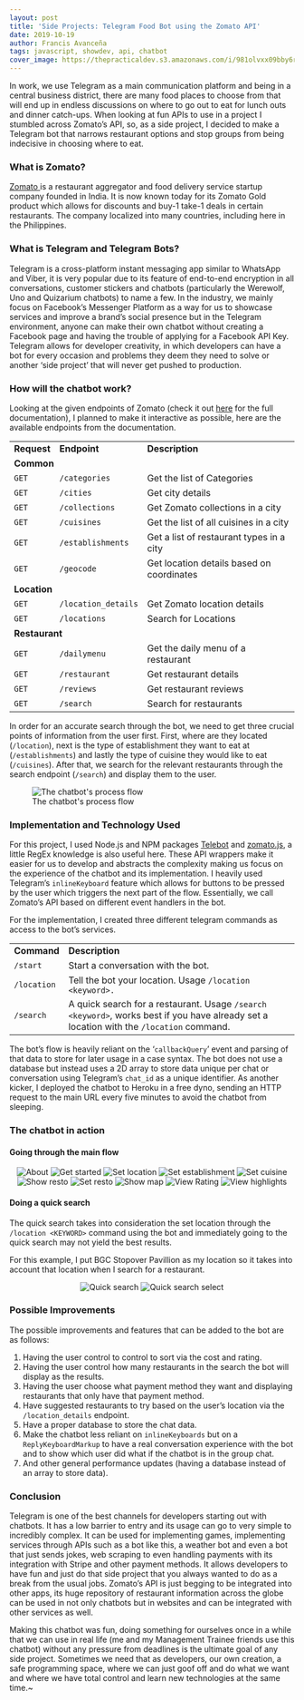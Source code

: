 ```yaml
---
layout: post
title: 'Side Projects: Telegram Food Bot using the Zomato API'
date: 2019-10-19
author: Francis Avanceña
tags: javascript, showdev, api, chatbot
cover_image: https://thepracticaldev.s3.amazonaws.com/i/981olvxx09bby6r6qp00.png
---
```

In work, we use Telegram as a main communication platform and being in a central business district, there are many food places to choose from that will end up in endless discussions on where to go out to eat for lunch outs and dinner catch-ups. When looking at fun APIs to use in a project I stumbled across Zomato’s API, so, as a side project, I decided to make a Telegram bot that narrows restaurant options and stop groups from being indecisive in choosing where to eat.


### What is Zomato?

[Zomato ](https://www.zomato.com/)is a restaurant aggregator and food delivery service startup company founded in India. It is now known today for its Zomato Gold product which allows for discounts and buy-1 take-1 deals in certain restaurants. The company localized into many countries, including here in the Philippines.


### What is Telegram and Telegram Bots?

Telegram is a cross-platform instant messaging app similar to WhatsApp and Viber, it is very popular due to its feature of end-to-end encryption in all conversations, customer stickers and chatbots (particularly the Werewolf, Uno and Quizarium chatbots) to name a few. In the industry, we mainly focus on Facebook’s Messenger Platform as a way for us to showcase services and improve a brand’s social presence but in the Telegram environment, anyone can make their own chatbot without creating a Facebook page and having the trouble of applying for a Facebook API Key. Telegram allows for developer creativity, in which developers can have a bot for every occasion and problems they deem they need to solve or another ‘side project’ that will never get pushed to production.


### How will the chatbot work?

Looking at the given endpoints of Zomato (check it out [here](https://developers.zomato.com/api) for the full documentation), I planned to make it interactive as possible, here are the available endpoints from the documentation.


<table class="ui table">
  <tr>
   <td><strong>Request</strong>
   </td>
   <td><strong>Endpoint</strong>
   </td>
   <td><strong>Description</strong>
   </td>
  </tr>
  <tr>
   <td colspan="3" ><strong>Common</strong>
   </td>
  </tr>
  <tr>
   <td><code>GET</code>
   </td>
   <td><code>/categories</code>
   </td>
   <td>Get the list of Categories
   </td>
  </tr>
  <tr>
   <td><code>GET</code>
   </td>
   <td><code>/cities</code>
   </td>
   <td>Get city details
   </td>
  </tr>
  <tr>
   <td><code>GET</code>
   </td>
   <td><code>/collections</code>
   </td>
   <td>Get Zomato collections in a city
   </td>
  </tr>
  <tr>
   <td><code>GET</code>
   </td>
   <td><code>/cuisines</code>
   </td>
   <td>Get the list of all cuisines in a city
   </td>
  </tr>
  <tr>
   <td><code>GET</code>
   </td>
   <td><code>/establishments</code>
   </td>
   <td>Get a list of restaurant types in a city
   </td>
  </tr>
  <tr>
   <td><code>GET</code>
   </td>
   <td><code>/geocode</code>
   </td>
   <td>Get location details based on coordinates
   </td>
  </tr>
  <tr>
   <td colspan="3" ><strong>Location</strong>
   </td>
  </tr>
  <tr>
   <td><code>GET</code>
   </td>
   <td><code>/location_details</code>
   </td>
   <td>Get Zomato location details
   </td>
  </tr>
  <tr>
   <td><code>GET</code>
   </td>
   <td><code>/locations</code>
   </td>
   <td>Search for Locations
   </td>
  </tr>
  <tr>
   <td colspan="3" ><strong>Restaurant</strong>
   </td>
  </tr>
  <tr>
   <td><code>GET</code>
   </td>
   <td><code>/dailymenu</code>
   </td>
   <td>Get the daily menu of a restaurant
   </td>
  </tr>
  <tr>
   <td><code>GET</code>
   </td>
   <td><code>/restaurant</code>
   </td>
   <td>Get restaurant details
   </td>
  </tr>
  <tr>
   <td><code>GET</code>
   </td>
   <td><code>/reviews</code>
   </td>
   <td>Get restaurant reviews
   </td>
  </tr>
  <tr>
   <td><code>GET</code>
   </td>
   <td><code>/search</code>
   </td>
   <td>Search for restaurants
   </td>
  </tr>
</table>


In order for an accurate search through the bot, we need to get three crucial points of information from the user first. First, where are they located (`/location`), next is the type of establishment they want to eat at (`/establishments`) and lastly the type of cuisine they would like to eat (`/cuisines`). After that, we search for the relevant restaurants through the search endpoint (`/search`) and display them to the user.

<figure>
<img class="ui image blog-image" src="/assets/img/blog/telegram-food-bot-with-zomato-api/flowchart.jpg" alt="The chatbot's process flow">
<figcaption>The chatbot's process flow</figcaption>
</figure>


### Implementation and Technology Used

For this project, I used Node.js and NPM packages [Telebot](https://www.npmjs.com/package/telebot) and [zomato.js](https://www.npmjs.com/package/zomato.js), a little RegEx knowledge is also useful here. These API wrappers make it easier for us to develop and abstracts the complexity making us focus on the experience of the chatbot and its implementation. I heavily used Telegram’s `inlineKeyboard` feature which allows for buttons to be pressed by the user which triggers the next part of the flow. Essentially, we call Zomato’s API based on different event handlers in the bot.

For the implementation, I created three different telegram commands as access to the bot’s services.


<table class="ui very simple table">
  <tr>
   <td><strong>Command</strong>
   </td>
   <td><strong>Description</strong>
   </td>
  </tr>
  <tr>
   <td><code>/start</code>
   </td>
   <td>Start a conversation with the bot.
   </td>
  </tr>
  <tr>
   <td><code>/location</code>
   </td>
   <td>Tell the bot your location. Usage <code>/location &lt;keyword&gt;.</code>
   </td>
  </tr>
  <tr>
   <td><code>/search</code>
   </td>
   <td>A quick search for a restaurant. Usage <code>/search &lt;keyword&gt;</code>, works best if you have already set a location with the <code>/location</code> command.
   </td>
  </tr>
</table>


The bot’s flow is heavily reliant on the ‘`callbackQuery`’ event and parsing of that data to store for later usage in a case syntax. The bot does not use a database but instead uses a 2D array to store data unique per chat or conversation using Telegram’s `chat_id` as a unique identifier. As another kicker, I deployed the chatbot to Heroku in a free dyno, sending an HTTP request to the main URL every five minutes to avoid the chatbot from sleeping.


### The chatbot in action


#### Going through the main flow

<div class="ui small images" style="text-align:center;">
  <img class="ui image blog-image" src="/assets/img/blog/telegram-food-bot-with-zomato-api/about.jpg" alt="About">
  <img class="ui image blog-image" src="/assets/img/blog/telegram-food-bot-with-zomato-api/get_started.jpg" alt="Get started">
  <img class="ui image blog-image" src="/assets/img/blog/telegram-food-bot-with-zomato-api/set_location.jpg" alt="Set location">
  <img class="ui image blog-image" src="/assets/img/blog/telegram-food-bot-with-zomato-api/set_establishment.jpg" alt="Set establishment">
  <img class="ui image blog-image" src="/assets/img/blog/telegram-food-bot-with-zomato-api/set_cuisine.jpg" alt="Set cuisine">
  <img class="ui image blog-image" src="/assets/img/blog/telegram-food-bot-with-zomato-api/restaurant_show.jpg" alt="Show resto">
  <img class="ui image blog-image" src="/assets/img/blog/telegram-food-bot-with-zomato-api/set_restaurant.jpg" alt="Set resto">
  <img class="ui image blog-image" src="/assets/img/blog/telegram-food-bot-with-zomato-api/show_map.jpg" alt="Show map">
  <img class="ui image blog-image" src="/assets/img/blog/telegram-food-bot-with-zomato-api/view_rating.jpg" alt="View Rating">
  <img class="ui image blog-image" src="/assets/img/blog/telegram-food-bot-with-zomato-api/view_highlights.jpg" alt="View highlights">
</div>

#### Doing a quick search

The quick search takes into consideration the set location through the `/location <KEYWORD>` command using the bot and immediately going to the quick search may not yield the best results.

For this example, I put BGC Stopover Pavillion as my location so it takes into account that location when I search for a restaurant.

<div class="ui medium images" style="text-align:center;">
  <img class="ui image blog-image" src="/assets/img/blog/telegram-food-bot-with-zomato-api/quick_search.jpg" alt="Quick search">
  <img class="ui image blog-image" src="/assets/img/blog/telegram-food-bot-with-zomato-api/quick_search_select.jpg" alt="Quick search select">
</div>

### Possible Improvements

The possible improvements and features that can be added to the bot are as follows: 


1. Having the user control to control to sort via the cost and rating.
2. Having the user control how many restaurants in the search the bot will display as the results.
3. Having the user choose what payment method they want and displaying restaurants that only have that payment method.
4. Have suggested restaurants to try based on the user’s location via the `/location_details` endpoint.
5. Have a proper database to store the chat data.
6. Make the chatbot less reliant on `inlineKeyboards` but on a `ReplyKeyboardMarkup` to have a real conversation experience with the bot and to show which user did what if the chatbot is in the group chat.
7. And other general performance updates (having a database instead of an array to store data).


### Conclusion

Telegram is one of the best channels for developers starting out with chatbots. It has a low barrier to entry and its usage can go to very simple to incredibly complex. It can be used for implementing games, implementing services through APIs such as a bot like this, a weather bot and even a bot that just sends jokes, web scraping to even handling payments with its integration with Stripe and other payment methods. It allows developers to have fun and just do that side project that you always wanted to do as a break from the usual jobs. Zomato’s API is just begging to be integrated into other apps, its huge repository of restaurant information across the globe can be used in not only chatbots but in websites and can be integrated with other services as well.

Making this chatbot was fun, doing something for ourselves once in a while that we can use in real life (me and my Management Trainee friends use this chatbot) without any pressure from deadlines is the ultimate goal of any side project. Sometimes we need that as developers, our own creation, a safe programming space, where we can just goof off and do what we want and where we have total control and learn new technologies at the same time.~